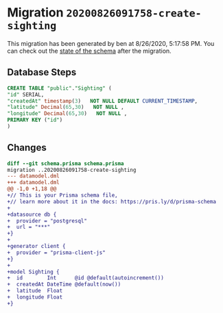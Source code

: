 # Migration `20200826091758-create-sighting`

This migration has been generated by ben at 8/26/2020, 5:17:58 PM.
You can check out the [state of the schema](./schema.prisma) after the migration.

## Database Steps

```sql
CREATE TABLE "public"."Sighting" (
"id" SERIAL,
"createdAt" timestamp(3)   NOT NULL DEFAULT CURRENT_TIMESTAMP,
"latitude" Decimal(65,30)   NOT NULL ,
"longitude" Decimal(65,30)   NOT NULL ,
PRIMARY KEY ("id")
)
```

## Changes

```diff
diff --git schema.prisma schema.prisma
migration ..20200826091758-create-sighting
--- datamodel.dml
+++ datamodel.dml
@@ -1,0 +1,18 @@
+// This is your Prisma schema file,
+// learn more about it in the docs: https://pris.ly/d/prisma-schema
+
+datasource db {
+  provider = "postgresql"
+  url = "***"
+}
+
+generator client {
+  provider = "prisma-client-js"
+}
+
+model Sighting {
+  id        Int      @id @default(autoincrement())
+  createdAt DateTime @default(now())
+  latitude  Float
+  longitude Float
+}
```


